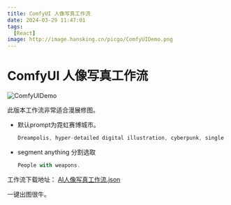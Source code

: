```yaml
---
title: ComfyUI 人像写真工作流
date: 2024-03-29 11:47:01
tags:
  [React]
image: http://image.hansking.cn/picgo/ComfyUIDemo.png
---
```


# ComfyUI 人像写真工作流

![ComfyUIDemo](http://image.hansking.cn/picgo/ComfyUIDemo.png)

此版本工作流非常适合漫展修图。

- 默认prompt为霓虹赛博城市。

  ```js
  Dreampolis, hyper-detailed digital illustration, cyberpunk, single girl with techsuite hoodie and headphones in the street, neon lights, lighting bar, city, cyberpunk city, film still, backpack, in megapolis, pro-lighting, high-res, masterpiece, (/qingning/), (\MBTI\), (\shen ming shao nv\)
  ```

- segment anything 分割选取

  ```js
  People with weapons.
  ```

  
工作流下载地址：
[AI人像写真工作流.json](https://image.hansking.cn/file/AI%E4%BA%BA%E5%83%8F%E5%86%99%E7%9C%9F%E5%B7%A5%E4%BD%9C%E6%B5%81.json)



一键出图很牛。
